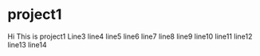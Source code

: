 # project1
Hi This is project1
Line3
line4
line5
line6
line7
line8
line9
line10
line11
line12
line13
line14